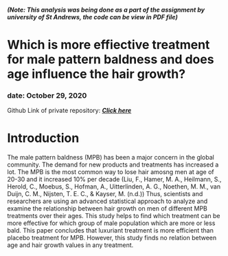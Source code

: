 ##### (Note: This analysis was being done as a part of the assignment by university of St Andrews, the code can be view in PDF file)


# Which is more effiective treatment for male pattern baldness and does age influence the hair growth?
### date: October 29, 2020



Github Link of private repository: **_[Click here](https://github.com/Kinjalpatel-00/MT5763_2_200028225.git)_**


# Introduction

The male pattern baldness (MPB) has been a major concern in the global community. The demand for new products and treatments has increased a lot.  The MPB is the most common way to lose hair amosng men at age of 20-30 and it increased 10% per decade (Liu, F., Hamer, M. A., Heilmann, S., Herold, C., Moebus, S., Hofman, A., Uitterlinden, A. G., Noethen, M. M., van Duijn, C. M., Nijsten, T. E. C., & Kayser, M. (n.d.)) Thus, scientists and researchers are using an advanced statistical approach to analyze and examine the relationship between hair growth on men of different MPB treatments over their ages. This study helps to find which treatment can be more effective for which group of male population which are more or less bald. This paper concludes that luxuriant treatment is more efficient than placebo treatment for MPB. However, this study finds no relation between age and hair growth values in any treatment. 

